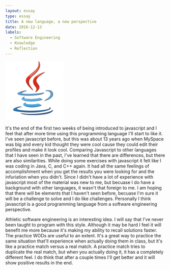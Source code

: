 ```yaml
---
layout: essay
type: essay
title: A new language, a new perspective
date: 2016-12-13
labels:
  - Software Engineering
  - Knowledge
  - Reflection
---
```


<img class="ui tiny medium circular floated image" src="../images/javascriptlogo.png">

  It's the end of the first two weeks of being introduced to javascript and I feel that after more time using this programming language I'll
start to like it. I've seen javascript before, but this was about 13 years ago when MySpace was big and every kid thought they were cool
cause they could edit their profiles and make it look cool. Comparing Javascript to other languages that I have seen in the past, I've 
learned that there are differences, but there are also similarities. While doing some exercises with javascript it felt like I was coding
in Java, C, and C++ again. It had all the same feelings of accomplishment when you get the results you were looking for and the infuriation 
when you didn't. Since I didn't have a lot of experience with javascript most of the material was new to me, but becuase I do have a background 
with other languages, it wasn't that foreign to me. I am hoping that there will be elements that I haven't seen before, becuase I'm sure it will 
be a challenge to solve and I do like challenges. Personally I think javascript is a good programming language from a software engineering perspective.

  Athletic software engineering is an interesting idea. I will say that I've never been taught to program with this style. Although it may be hard I feel 
it will benefit me more because it's making my ability to recall solutions faster. The practice WODs are useful to an extent. It's a great 
way to practice the same situation that'll experience when actually doing them in class, but it's like a practice match versus a real match.
A practice match tries to duplicate the real match, but when you actually doing it, it has a completely different feel. I do think that after a
couple times I'll get better and it will show positive results in the end.

